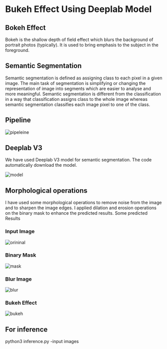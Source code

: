# Bukeh Effect Using Deeplab Model

## Bokeh Effect

 Bokeh is the shallow depth of field effect which blurs the background of portrait photos (typically). It is used to bring emphasis to the subject in the       foreground.

## Semantic Segmentation

Semantic segmentation is defined as assigning class to each pixel in a given image. The main task of segmentation is simplifying or changing the representation of image into segments which are easier to analyse and more meaningful. Semantic segmentation is different from the classification in a way that classification assigns class to the whole image whereas semantic segmentation classifies each image pixel to one of the class.

## Pipeline


![pipeleine](https://user-images.githubusercontent.com/69388951/106387069-d1a21900-63f9-11eb-9d80-939d1063b362.JPG)



## Deeplab V3

We have used Deeplab V3 model for semantic segmentation. The code automatically download the model. 





![model](https://user-images.githubusercontent.com/69388951/106385154-8afbf100-63f0-11eb-8fe6-b5de73bd331c.png)





## Morphological operations

I have used some morphological operations to remove noise from the image and to sharpen the image edges. I applied dilation and erosion operations on the binary mask to enhance the predicted results.
Some predicted Results

### Input Image




![orininal](https://user-images.githubusercontent.com/69388951/106396645-1b572780-642b-11eb-97c6-b1b96f7136cc.png)





### Binary Mask





![mask](https://user-images.githubusercontent.com/69388951/106386823-a7039080-63f8-11eb-8f13-b54b175a2bb2.png)






### Blur Image





![blur](https://user-images.githubusercontent.com/69388951/106386863-dadeb600-63f8-11eb-954e-c6766dd254a7.png)





### Bukeh Effect




![bukeh](https://user-images.githubusercontent.com/69388951/106386904-0a8dbe00-63f9-11eb-9f9d-b820c0e20135.jpg)


## For inference 


python3 inference.py -input images

